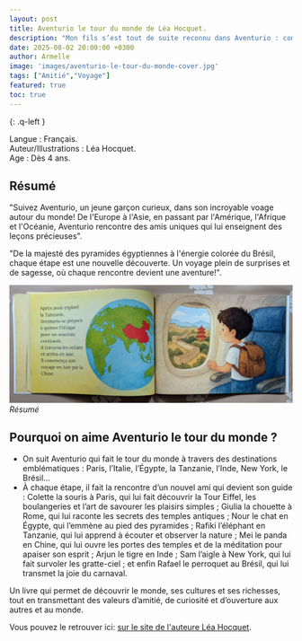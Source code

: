 ```yaml
---
layout: post
title: Aventurio le tour du monde de Léa Hocquet.
description: "Mon fils s’est tout de suite reconnu dans Aventurio : comme lui, il est curieux et rêve de faire le tour du monde."
date: 2025-08-02 20:00:00 +0300
author: Armelle
image: 'images/aventurio-le-tour-du-monde-cover.jpg'
tags: ["Amitié","Voyage"]
featured: true
toc: true
---
```


{: .q-left }

Langue : Français.  
Auteur/Illustrations : Léa Hocquet.                  
Age : Dès 4 ans.                          

## Résumé

"Suivez Aventurio, un jeune garçon curieux, dans son incroyable voage autour du monde! De l'Europe à l'Asie, en passant par l'Amérique, l'Afrique et l'Océanie, Aventurio rencontre des amis uniques qui lui enseignent des leçons précieuses".

"De la majesté des pyramides égyptiennes à l'énergie colorée du Brésil, chaque étape est une nouvelle découverte. Un voyage plein de surprises et de sagesse, où chaque rencontre devient une aventure!".

![Résumé](images/aventurio-le-tour-du-monde-int.jpg)
*Résumé*

## Pourquoi on aime Aventurio le tour du monde ?

- On suit Aventurio qui fait le tour du monde à travers des destinations emblématiques : Paris, l’Italie, l’Égypte, la Tanzanie, l’Inde, New York, le Brésil…
- À chaque étape, il fait la rencontre d’un nouvel ami qui devient son guide : Colette la souris à Paris, qui lui fait découvrir la Tour Eiffel, les boulangeries et l’art de savourer les plaisirs simples ; Giulia la chouette à Rome, qui lui raconte les secrets des temples antiques ; Nour le chat en Égypte, qui l’emmène au pied des pyramides ; Rafiki l’éléphant en Tanzanie, qui lui apprend à écouter et observer la nature ; Mei le panda en Chine, qui lui ouvre les portes des temples et de la méditation pour apaiser son esprit ; Arjun le tigre en Inde ; Sam l’aigle à New York, qui lui fait survoler les gratte-ciel ; et enfin Rafael le perroquet au Brésil, qui lui transmet la joie du carnaval.

Un livre qui permet de découvrir le monde, ses cultures et ses richesses, tout en transmettant des valeurs d’amitié, de curiosité et d’ouverture aux autres et au monde.

Vous pouvez le retrouver ici: [sur le site de l'auteure Léa Hocquet](https://www.leshistoiresdelea.com/product-page/les-aventures-de-max).



